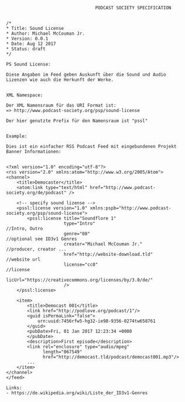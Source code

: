                                       PODCAST SOCIETY SPECIFICATION
                                      
                                      
    /*
    * Title: Sound License
    * Author: Michael McCouman Jr.
    * Version: 0.0.1
    * Date: Aug 12 2017
    * Status: draft
    */                                  

    PS Sound License:

    Diese Angaben im Feed geben Auskunft über die Sound und Audio 
    Lizenzen wie auch die Herkunft der Werke. 


    XML Namespace:

    Der XML Namensraum für das URI Format ist:
    => http://www.podcast-society.org/psp/sound-license

    Der hier genutzte Prefix für den Namensraum ist "pssl"


    Example:
    
    Dies ist ein einfacher RSS Podcast Feed mit eingebundenen Projekt Banner Informationen:


    <?xml version="1.0" encoding="utf-8"?>
    <rss version="2.0" xmlns:atom="http://www.w3.org/2005/Atom">
    <channel>
        <title>Democaster</title>
        <atom:link type="text/html" href="http://www.podcast-society.org/de/podcast" />

        <!-- specify sound lizense -->
        <pssl:license version="1.0" xmlns:pspb="http://www.podcast-society.org/psp/sound-license">
            <pssl:license title="Soundflore 1"
                          type="Intro"                                //Intro, Outro
                          genre="08"                                  //optional see ID3v1 Genres
                          creator="Michael McCouman Jr."              //producer, creator ...
                          href="http://website-download.tld"          //website url
                          license="cc0"                               //license
                          licUrl="https://creativecommons.org/licenses/by/3.0/de/"
                          />
        </pssl:license>
        
        <item>
            <title>Democast 001</title>
            <link href="http://podlove.org/podcast/1"/>
            <guid isPermaLink="false">
                urn:uuid:7456rfw5-hg32-ie98-9356-0274tw658761
            </guid>
            <pubDate>Fri, 01 Jan 2017 12:23:34 +0000
            </pubDate>
            <description>First episode</description>
            <link rel="enclosure" type="audio/mpeg"
                  length="067549"
                  href="http://democast.tld/podcast/democast001.mp3"/>
            ...
        </item>
    </channel>
    </feed>

    Links:
    - https://de.wikipedia.org/wiki/Liste_der_ID3v1-Genres
